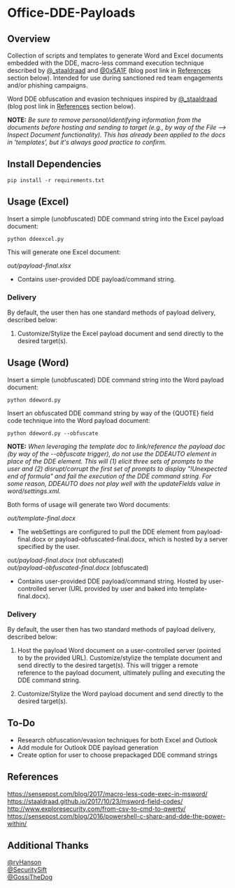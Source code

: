 # Office-DDE-Payloads

## Overview
Collection of scripts and templates to generate Word and Excel documents embedded with the DDE, macro-less command execution technique described 
by [@_staaldraad](https://twitter.com/_staaldraad) and [@0x5A1F](https://twitter.com/Saif_Sherei) (blog post link in [References](#references) 
section below). Intended for use during sanctioned red team engagements and/or phishing campaigns.

Word DDE obfuscation and evasion techniques inspired by [@_staaldraad](https://twitter.com/_staaldraad) (blog post link in [References](#references) section below).

**NOTE:** *Be sure to remove personal/identifying information from the documents before hosting and sending to target (e.g., by way of the File --> Inspect Document functionality). This has already been applied to the docs in 'templates', but it's always good practice to confirm.*

## Install Dependencies
    pip install -r requirements.txt

## Usage (Excel)
Insert a simple (unobfuscated) DDE command string into the Excel payload document:

    python ddeexcel.py

This will generate one Excel document:

*out/payload-final.xlsx*
- Contains user-provided DDE payload/command string. 

### Delivery
By default, the user then has one standard methods of payload delivery, described below:

1. Customize/Stylize the Excel payload document and send directly to the desired target(s).

## Usage (Word)
Insert a simple (unobfuscated) DDE command string into the Word payload document:

    python ddeword.py

Insert an obfuscated DDE command string by way of the {QUOTE} field code technique into the Word payload document:

    python ddeword.py --obfuscate

**NOTE:** *When leveraging the template doc to link/reference the payload doc (by way of the --obfuscate trigger), do not use the DDEAUTO element in place of the DDE element. This will (1) elicit three sets of prompts to the user and (2) disrupt/corrupt the first set of prompts to display "!Unexpected end of formula" and fail the execution of the DDE command string. For some reason, DDEAUTO does not play well with the updateFields value in word/settings.xml.*

Both forms of usage will generate two Word documents:

*out/template-final.docx*
- The webSettings are configured to pull the DDE element from payload-final.docx or   payload-obfuscated-final.docx, which is hosted by a server specified by the user. 

*out/payload-final.docx* (not obfuscated)  
*out/payload-obfuscated-final.docx* (obfuscated)
- Contains user-provided DDE payload/command string. Hosted by user-controlled    server (URL provided by user and baked into template-final.docx).

### Delivery
By default, the user then has two standard methods of payload delivery, described below:

1. Host the payload Word document on a user-controlled server (pointed to by the provided URL). Customize/stylize the template document and send directly to the desired target(s). This will trigger a remote reference to the payload document, ultimately pulling and executing the DDE command string.

2. Customize/Stylize the Word payload document and send directly to the desired target(s).

## To-Do
- Research obfuscation/evasion techniques for both Excel and Outlook
- Add module for Outlook DDE payload generation
- Create option for user to choose prepackaged DDE command strings

## References
https://sensepost.com/blog/2017/macro-less-code-exec-in-msword/  
https://staaldraad.github.io/2017/10/23/msword-field-codes/
http://www.exploresecurity.com/from-csv-to-cmd-to-qwerty/
https://sensepost.com/blog/2016/powershell-c-sharp-and-dde-the-power-within/

## Additional Thanks
[@ryHanson](https://twitter.com/ryhanson)  
[@SecuritySift](https://twitter.com/securitysift)  
[@GossiTheDog](https://twitter.com/gossithedog)
